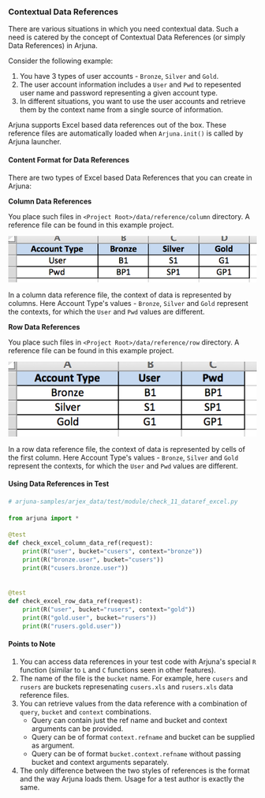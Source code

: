 ### Contextual Data References

There are various situations in which you need contextual data. Such a need is catered by the concept of Contextual Data References (or simply Data References) in Arjuna.

Consider the following example:
1. You have 3 types of user accounts - `Bronze`, `Silver` and `Gold`.
2. The user account information includes a `User` and `Pwd` to repesented user name and password representing a given account type.
3. In different situations, you want to use the user accounts and retrieve them by the context name from a single source of information.

Arjuna supports Excel based data references out of the box. These reference files are automatically loaded when `Arjuna.init()` is called by Arjuna launcher.

#### Content Format for Data References

There are two types of Excel based Data References that you can create in Arjuna:

**Column Data References**

You place such files in `<Project Root>/data/reference/column` directory. A reference file can be found in this example project.

<img src="img/colref.png">

In a column data reference file, the context of data is represented by columns. Here Account Type's values -  `Bronze`, `Silver` and `Gold` represent the contexts, for which the `User` and `Pwd` values are different.

**Row Data References**

You place such files in `<Project Root>/data/reference/row` directory. A reference file can be found in this example project.

<img src="img/rowref.png">

In a row data reference file, the context of data is represented by cells of the first column. Here Account Type's values - `Bronze`, `Silver` and `Gold` represent the contexts, for which the `User` and `Pwd` values are different.

#### Using Data References in Test

```python
# arjuna-samples/arjex_data/test/module/check_11_dataref_excel.py

from arjuna import *

@test
def check_excel_column_data_ref(request):
    print(R("user", bucket="cusers", context="bronze"))
    print(R("bronze.user", bucket="cusers"))
    print(R("cusers.bronze.user"))


@test
def check_excel_row_data_ref(request):
    print(R("user", bucket="rusers", context="gold"))
    print(R("gold.user", bucket="rusers"))
    print(R("rusers.gold.user"))
```

#### Points to Note
1. You can access data references in your test code with Arjuna's special `R` function (similar to `L` and `C` functions seen in other features).
2. The name of the file is the `bucket` name. For example, here `cusers` and `rusers` are buckets represenating `cusers.xls` and `rusers.xls` data reference files.
3. You can retrieve values from the data reference with a combination of `query`, `bucket` and `context` combinations.
    - Query can contain just the ref name and bucket and context arguments can be provided.
    - Query can be of format `context.refname` and bucket can be supplied as argument.
    - Query can be of format `bucket.context.refname` without passing bucket and context arguments separately.
4. The only difference between the two styles of references is the format and the way Arjuna loads them. Usage for a test author is exactly the same.
